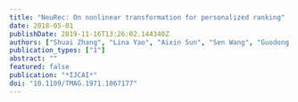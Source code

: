 ```yaml
---
title: "NeuRec: On nonlinear transformation for personalized ranking"
date: 2018-05-01
publishDate: 2019-11-16T13:26:02.144340Z
authors: ["Shuai Zhang", "Lina Yao", "Aixin Sun", "Sen Wang", "Guodong Long", "Manqing Dong"]
publication_types: ["1"]
abstract: ""
featured: false
publication: "*IJCAI*"
doi: "10.1109/TMAG.1971.1067177"
---
```


